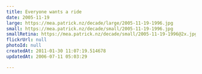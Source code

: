```yaml
---
title: Everyone wants a ride
date: 2005-11-19
large: https://mea.patrick.nz/decade/large/2005-11-19-1996.jpg
small: https://mea.patrick.nz/decade/small/2005-11-19-1996.jpg
smallRetina: https://mea.patrick.nz/decade/small/2005-11-19-1996@2x.jpg
flickrUrl: null
photoId: null
createdAt: 2011-01-30 11:07:19.514678
updatedAt: 2006-07-11 05:03:29

---
```


